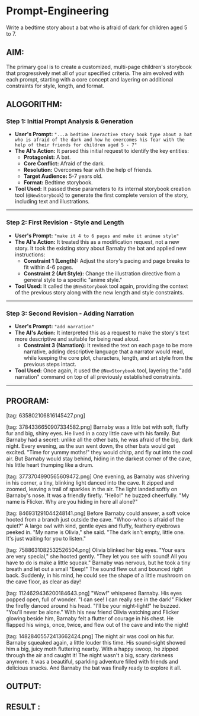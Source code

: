 # Prompt-Engineering
Write a bedtime story about a bat who is afraid of dark for children aged 5 to 7.

## AIM:
The primary goal is to create a customized, multi-page children's storybook that progressively met all of your specified criteria. The aim evolved with each prompt, starting with a core concept and layering on additional constraints for style, length, and format.

## ALOGORITHM:


### Step 1: Initial Prompt Analysis & Generation

*   **User's Prompt:** `"...a bedtime ineractive story book type about a bat who is afraid of the dark and how he overcomes his fear with the help of their friends for children aged 5 - 7"`
*   **The AI's Action:** It parsed this initial request to identify the key entities:
    *   **Protagonist:** A bat.
    *   **Core Conflict:** Afraid of the dark.
    *   **Resolution:** Overcomes fear with the help of friends.
    *   **Target Audience:** 5-7 years old.
    *   **Format:** Bedtime storybook.
*   **Tool Used:** It passed these parameters to its internal storybook creation tool (`@NewStorybook`) to generate the first complete version of the story, including text and illustrations.

---

### Step 2: First Revision - Style and Length

*   **User's Prompt:** `"make it 4 to 6 pages and make it animae style"`
*   **The AI's Action:** It treated this as a modification request, not a new story. It took the existing story about Barnaby the bat and applied new instructions:
    *   **Constraint 1 (Length):** Adjust the story's pacing and page breaks to fit within 4-6 pages.
    *   **Constraint 2 (Art Style):** Change the illustration directive from a general style to a specific "anime style."
*   **Tool Used:** It called the `@NewStorybook` tool again, providing the context of the previous story along with the new length and style constraints.

---

### Step 3: Second Revision - Adding Narration

*   **User's Prompt:** `"add narration"`
*   **The AI's Action:** It interpreted this as a request to make the story's text more descriptive and suitable for being read aloud.
    *   **Constraint 3 (Narration):** It revised the text on each page to be more narrative, adding descriptive language that a narrator would read, while keeping the core plot, characters, length, and art style from the previous steps intact.
*   **Tool Used:** Once again, it used the `@NewStorybook` tool, layering the "add narration" command on top of all previously established constraints.

---

## PROGRAM:

[tag: 635802106816145427.png]

[tag: 3784336650907334582.png]
Barnaby was a little bat with soft, fluffy fur and big, shiny eyes. He lived in a cozy little cave with his family. But Barnaby had a secret: unlike all the other bats, he was afraid of the big, dark night. Every evening, as the sun went down, the other bats would get excited. "Time for yummy moths!" they would chirp, and fly out into the cool air. But Barnaby would stay behind, hiding in the darkest corner of the cave, his little heart thumping like a drum.

[tag: 3773704990565609472.png]
One evening, as Barnaby was shivering in his corner, a tiny, blinking light danced into the cave. It zipped and zoomed, leaving a trail of sparkles in the air. The light landed softly on Barnaby's nose. It was a friendly firefly. "Hello!" he buzzed cheerfully. "My name is Flicker. Why are you hiding in here all alone?"

[tag: 846931291044248141.png]
Before Barnaby could answer, a soft voice hooted from a branch just outside the cave. "Whoo-whoo is afraid of the quiet?" A large owl with kind, gentle eyes and fluffy, feathery eyebrows peeked in. "My name is Olivia," she said. "The dark isn't empty, little one. It's just waiting for you to listen."

[tag: 7588631082532526504.png]
Olivia blinked her big eyes. "Your ears are very special," she hooted gently. "They let you see with sound! All you have to do is make a little squeak." Barnaby was nervous, but he took a tiny breath and let out a small "Eeep!" The sound flew out and bounced right back. Suddenly, in his mind, he could see the shape of a little mushroom on the cave floor, as clear as day!

[tag: 1124629436200184643.png]
"Wow!" whispered Barnaby. His eyes popped open, full of wonder. "I can see! I can really see in the dark!" Flicker the firefly danced around his head. "I'll be your night-light!" he buzzed. "You'll never be alone." With his new friend Olivia watching and Flicker glowing beside him, Barnaby felt a flutter of courage in his chest. He flapped his wings, once, twice, and flew out of the cave and into the night!

[tag: 14828405572413662424.png]
The night air was cool on his fur. Barnaby squeaked again, a little louder this time. His sound-sight showed him a big, juicy moth fluttering nearby. With a happy swoop, he zipped through the air and caught it! The night wasn't a big, scary darkness anymore. It was a beautiful, sparkling adventure filled with friends and delicious snacks. And Barnaby the bat was finally ready to explore it all.

## OUTPUT:

## RESULT :
